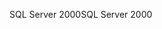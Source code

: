 <span data-ttu-id="a37ad-101">SQL Server 2000</span><span class="sxs-lookup"><span data-stu-id="a37ad-101">SQL Server 2000</span></span>